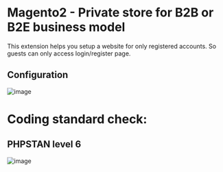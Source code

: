 # Magento2 - Private store for B2B or B2E business model
This extension helps you setup a website for only registered accounts. So guests can only access login/register page.

## Configuration
![image](https://user-images.githubusercontent.com/820411/144697589-f4bf9658-154b-4e09-9b33-875c4269fb30.png)




# Coding standard check:
## PHPSTAN level 6
![image](https://user-images.githubusercontent.com/820411/144697503-06b55e7d-3876-4119-821a-6482cea0c9a5.png)
